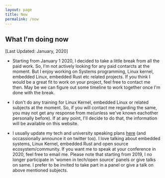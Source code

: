 ```yaml
---
layout: page
title: Now
permalink: /now
---
```


## What I'm doing now

[Last Updated: January, 2020]

- Starting from January 1 2020, I decided to take a little break from all the paid work. So, I'm not actively looking for any paid contarcts at the moment. But I enjoy working on Systems programming, Linux kernel, embedded Linux, embedded Rust etc related projects. If you think I would be a great fit to work on your project, feel free to contact me then. May be we can figure out some timeline to work together once I'm done with the break. 

- I don't do any training for Linux Kernel, embedded Linux or related subjects at the moment. So, if you will contact me regarding the same, you may not get any response from me(unless we've known eachother personally before). If at any point, I'll decide to do that, the information will be available on this website. 

- I usually update my tech and university speaking plans [here](http://vaishalithakkar.in/talks) (and occassionally announce it on twitter too). I love talking about embedded systems, Linux Kernel, embedded Rust and open source ecosystem/community. If you want me to speak at your conference in 2020, feel free to email me. Please note that starting from 2019, I no longer participate in 'women in tech/open source' panels or give talks on same. I prefer to be invited to take part in a panel or give a talk on above mentioned subjects. 


